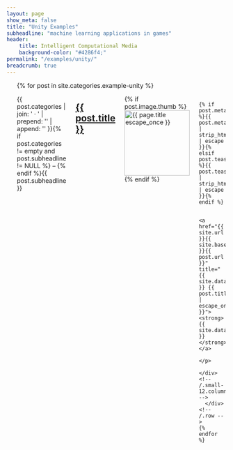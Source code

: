 ```yaml
---
layout: page
show_meta: false
title: "Unity Examples"
subheadline: "machine learning applications in games"
header:
    title: Intelligent Computational Media
    background-color: "#4286f4;"
permalink: "/examples/unity/"
breadcrumb: true
---
```


<ul>
	{% for post in site.categories.example-unity %}
	  <div class="row">
		<div class="small-12 columns b60">
		  <p class="subheadline">{{ post.categories | join: ' &middot; ' | prepend: '<span class="subheader">' | append: '</span>' }}{% if post.categories != empty and post.subheadline != NULL %} – {% endif %}{{ post.subheadline }}</p>
		  <h2><a href="{{ site.url }}{{ site.baseurl }}{{ post.url }}">{{ post.title }}</a></h2>
		  <p>
			{% if post.image.thumb %}<a href="{{ site.url }}{{ site.baseurl }}{{ post.url }}" title="{{ post.title | escape_once }}"><img src="{{ site.urlimg }}{{ post.image.thumb }}" class="alignleft" width="150" height="150" alt="{{ page.title escape_once }}"></a>{% endif %}

			{% if post.meta_description %}{{ post.meta_description | strip_html | escape }}{% elsif post.teaser %}{{ post.teaser | strip_html | escape }}{% endif %}

			<a href="{{ site.url }}{{ site.baseurl }}{{ post.url }}" title="{{ site.data.language.read }} {{ post.title | escape_once }}"><strong>{{ site.data.language.read_more }}</strong></a>
		  </p>
		</div><!-- /.small-12.columns -->
	  </div><!-- /.row -->
    {% endfor %}
</ul>